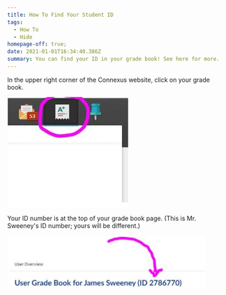 ```yaml
---
title: How To Find Your Student ID
tags:
  - How To
  - Hide
homepage-off: true;
date: 2021-01-01T16:34:40.386Z
summary: You can find your ID in your grade book! See here for more.
---
```

In the upper right corner of the Connexus website, click on your grade book.

![Go to your gradebook](/static/img/circle-grade-book.jpg)

Your ID number is at the top of your grade book page. (This is Mr. Sweeney's ID number; yours will be different.)

![Your ID is next to your name](/static/img/point-to-id.jpg)
